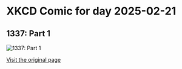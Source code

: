 
# XKCD Comic for day 2025-02-21

## 1337: Part 1

![1337: Part 1](https://imgs.xkcd.com/comics/1337_part_1.png "If you're not cool enough to do it manually, you can look up tools like Upside-Down-Ternet for playing games with people on your wifi.")

[Visit the original page](https://xkcd.com/341/)

